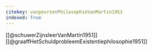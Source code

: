 ```yaml
---
citekey: vanpeursenPhilosophieVanMartin1951
indexed: True
---
```


[[@schuwerZijnsleerVanMartin1951]]
[[@graaffHetSchuldprobleemExistentiephilosophie1951]]
